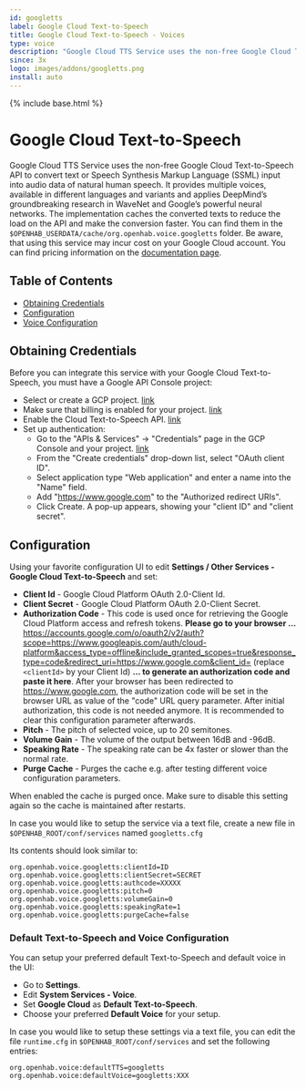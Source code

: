 ```yaml
---
id: googletts
label: Google Cloud Text-to-Speech
title: Google Cloud Text-to-Speech - Voices
type: voice
description: "Google Cloud TTS Service uses the non-free Google Cloud Text-to-Speech API to convert text or Speech Synthesis Markup Language (SSML) input into audio data of natural human speech."
since: 3x
logo: images/addons/googletts.png
install: auto
---
```


<!-- Attention authors: Do not edit directly. Please add your changes to the appropriate source repository -->

{% include base.html %}

# Google Cloud Text-to-Speech

Google Cloud TTS Service uses the non-free Google Cloud Text-to-Speech API to convert text or Speech Synthesis Markup Language (SSML) input into audio data of natural human speech. 
It provides multiple voices, available in different languages and variants and applies DeepMind’s groundbreaking research in WaveNet and Google’s powerful neural networks. 
The implementation caches the converted texts to reduce the load on the API and make the conversion faster.
You can find them in the `$OPENHAB_USERDATA/cache/org.openhab.voice.googletts` folder.
Be aware, that using this service may incur cost on your Google Cloud account.
You can find pricing information on the [documentation page](https://cloud.google.com/text-to-speech/#pricing-summary).

## Table of Contents

<!-- MarkdownTOC -->

* [Obtaining Credentials](#obtaining-credentials)
* [Configuration](#configuration)
* [Voice Configuration](#voice-configuration)

<!-- /MarkdownTOC -->

## Obtaining Credentials

Before you can integrate this service with your Google Cloud Text-to-Speech, you must have a Google API Console project:

* Select or create a GCP project. [link](https://console.cloud.google.com/cloud-resource-manager)
* Make sure that billing is enabled for your project. [link](https://cloud.google.com/billing/docs/how-to/modify-project)
* Enable the Cloud Text-to-Speech API. [link](https://console.cloud.google.com/apis/dashboard)
* Set up authentication:
  * Go to the "APIs & Services" -> "Credentials" page in the GCP Console and your project. [link](https://console.cloud.google.com/apis/credentials)
  * From the "Create credentials" drop-down list, select "OAuth client ID".
  * Select application type "Web application" and enter a name into the "Name" field.
  * Add "https://www.google.com" to the "Authorized redirect URIs".
  * Click Create. A pop-up appears, showing your "client ID" and "client secret".

## Configuration

Using your favorite configuration UI to edit **Settings / Other Services - Google Cloud Text-to-Speech** and set:

* **Client Id** - Google Cloud Platform OAuth 2.0-Client Id.
* **Client Secret** - Google Cloud Platform OAuth 2.0-Client Secret.
* **Authorization Code** - This code is used once for retrieving the Google Cloud Platform access and refresh tokens.
**Please go to your browser ...**
[https://accounts.google.com/o/oauth2/v2/auth?scope=https://www.googleapis.com/auth/cloud-platform&access_type=offline&include_granted_scopes=true&response_type=code&redirect_uri=https://www.google.com&client_id=<clientId>](https://accounts.google.com/o/oauth2/v2/auth?scope=https://www.googleapis.com/auth/cloud-platform&access_type=offline&include_granted_scopes=true&response_type=code&redirect_uri=https://www.google.com&client_id=<clientId>) (replace `<clientId>` by your Client Id)
**... to generate an authorization code and paste it here**.
After your browser has been redirected to https://www.google.com, the authorization code will be set in the browser URL as value of the "code" URL query parameter.
After initial authorization, this code is not needed anymore.
It is recommended to clear this configuration parameter afterwards.
* **Pitch** - The pitch of selected voice, up to 20 semitones.
* **Volume Gain** - The volume of the output between 16dB and -96dB.
* **Speaking Rate** - The speaking rate can be 4x faster or slower than the normal rate.
* **Purge Cache** - Purges the cache e.g. after testing different voice configuration parameters.

When enabled the cache is purged once.
Make sure to disable this setting again so the cache is maintained after restarts.

In case you would like to setup the service via a text file, create a new file in `$OPENHAB_ROOT/conf/services` named `googletts.cfg`

Its contents should look similar to:

```
org.openhab.voice.googletts:clientId=ID
org.openhab.voice.googletts:clientSecret=SECRET
org.openhab.voice.googletts:authcode=XXXXX
org.openhab.voice.googletts:pitch=0
org.openhab.voice.googletts:volumeGain=0
org.openhab.voice.googletts:speakingRate=1
org.openhab.voice.googletts:purgeCache=false
```

### Default Text-to-Speech and Voice Configuration

You can setup your preferred default Text-to-Speech and default voice in the UI:

* Go to **Settings**.
* Edit **System Services - Voice**.
* Set **Google Cloud** as **Default Text-to-Speech**.
* Choose your preferred **Default Voice** for your setup.

In case you would like to setup these settings via a text file, you can edit the file `runtime.cfg` in `$OPENHAB_ROOT/conf/services` and set the following entries:

```
org.openhab.voice:defaultTTS=googletts
org.openhab.voice:defaultVoice=googletts:XXX
```
